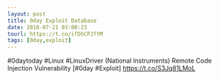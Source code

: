 ```yaml
---
layout: post
title: 0day Exploit Database
date: 2018-07-21 03:00:23
tourl: https://t.co/ifDhCPJfYM
tags: [0day,exploit]
---
```

#0daytoday #Linux #LinuxDriver (National Instruments) Remote Code Injection Vulnerability [#0day #Exploit] https://t.co/S3Jq81LMoL